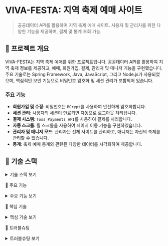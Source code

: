 # VIVA-FESTA: 지역 축제 예매 사이트

> 공공데이터 API를 활용하여 지역 축제 예매 사이트. 사용자 및 관리자를 위한 다양한 기능을 제공하며, 결제 및 통계 조회 가능.

## 📌 프로젝트 개요

VIVA-FESTA는 지역 축제 예매를 위한 프로젝트입니다. 공공데이터 API를 활용하여 지역 축제 정보를 제공하고, 예매, 회원가입, 결제, 관리자 및 매니저 기능을 구현했습니다. 주요 기술로는 Spring Framework, Java, JavaScript, 그리고 Node.js가 사용되었으며, 핵심적인 보안 기능으로 비밀번호 암호화 및 세션 관리가 포함되어 있습니다.

### 주요 기능
- **회원가입 및 수정**: 비밀번호는 `BCrypt`를 사용하여 안전하게 암호화합니다.
- **세션 관리**: 사용자의 세션이 만료되면 자동으로 로그아웃 처리됩니다.
- **결제 시스템**: `Toss Payments API`를 사용하여 결제를 처리합니다.
- **자동 스크롤**: 휠 스크롤을 사용하여 페이지 이동 기능을 구현하였습니다.
- **관리자 및 매니저 모드**: 관리자는 전체 사이트를 관리하고, 매니저는 자신의 축제를 관리할 수 있습니다.
- **통계**: 축제 예매 통계와 관련된 다양한 데이터를 시각화하여 제공합니다.

## 📌 기술 스택

<details>
<summary>기술 스택 보기</summary>

- **OS**: Windows 11 Home
- **DB 서버**: Oracle 21
- **JDK 버전**: jdk-23.0.1
- **WAS**: Apache Tomcat 9.0.97
- **Spring Framework**: 4.27.0.RELEASE
- **Node.js 버전**: 22.12.0
- **개발 언어**: Java, HTML5, CSS3, JQuery, JavaScript, XML, Ajax
- **데이터베이스 모델링 툴**: ERWin 7.3.0.1666, StarUML
- **IDE**: Eclipse 4.34.0.v20241120-1800
- **SQL Developer**: 24.3.0.284.2209

</details>

📌 주요 기능
<details> <summary>주요 기능 보기</summary>
회원가입 및 수정
사용자가 가입 시 비밀번호는 BCrypt로 암호화되어 저장됩니다.
회원 정보 수정 시, 비밀번호는 다시 암호화하여 처리합니다.
세션 관리
세션 만료 시간이 설정되어 있으며, 일정 시간이 지나면 자동으로 로그아웃됩니다.
세션 유지 시간 및 만료 시간은 서버 설정에서 조정 가능합니다.
결제 시스템
Toss Payments API를 사용하여 결제 기능을 구현했습니다.
결제 처리 중 발생할 수 있는 오류에 대비하여, 결제 취소 및 실패 시 처리가 가능합니다.
관리자 및 매니저 모드
관리자 페이지: 모든 축제를 관리하고, 회원 및 매니저 권한을 부여합니다.
매니저 페이지: 자신의 축제를 관리하고, 예매 현황을 확인할 수 있습니다.
통계
축제 예매 통계를 실시간으로 제공하며, 관리자는 축제별 예매 현황을 확인할 수 있습니다.
</details>

📌 핵심 기술
<details> <summary>핵심 기술 보기</summary>
BCrypt: 회원가입 및 비밀번호 수정 시, 비밀번호를 안전하게 암호화하여 저장합니다.
세션 관리: 사용자의 세션이 만료되면 자동으로 로그아웃되도록 설정되어 있습니다.
휠 스크롤: 페이지 내에서 휠 스크롤을 사용하여 페이지 이동 기능을 구현하였습니다.
Toss Payments API: 안전한 결제 처리를 위한 API를 사용합니다.
</details>

📌 트러블슈팅
<details> <summary>트러블슈팅 보기</summary>
1. Toss Payments 결제 실패
결제 실패 시, API 호출 로그를 확인하여 오류 메시지를 추적하세요.
네트워크 문제나 API 키 설정이 잘못된 경우 결제에 실패할 수 있습니다.
2. 세션 만료 문제
세션 만료 시간이 지나도 로그아웃되지 않는 경우, web.xml 또는 Spring Security 설정에서 세션 관리 시간을 다시 확인해야 합니다.
브라우저의 캐시 문제로 로그아웃이 지연될 수 있습니다.
3. BCrypt 암호화 문제
BCrypt 암호화 방식에서 발생할 수 있는 문제는 주로 라이브러리 버전 문제입니다. 최신 버전의 spring-security-crypto 라이브러리를 사용하도록 하세요.
</details>
